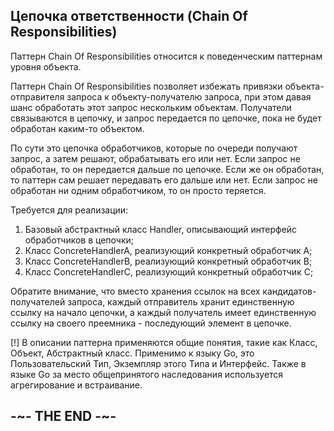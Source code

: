 
## Цепочка ответственности (Chain Of Responsibilities)

Паттерн Chain Of Responsibilities относится к поведенческим паттернам уровня объекта.

Паттерн Chain Of Responsibilities позволяет избежать привязки объекта-отправителя запроса к объекту-получателю запроса, при этом давая шанс обработать этот запрос нескольким объектам. Получатели связываются в цепочку, и запрос передается по цепочке, пока не будет обработан каким-то объектом. 

По сути это цепочка обработчиков, которые по очереди получают запрос, а затем решают, обрабатывать его или нет. Если запрос не обработан, то он передается дальше по цепочке. Если же он обработан, то паттерн сам решает передавать его дальше или нет. Если запрос не обработан ни одним обработчиком, то он просто теряется.

Требуется для реализации:

1. Базовый абстрактный класс Handler, описывающий интерфейс обработчиков в цепочки;
2. Класс ConcreteHandlerA, реализующий конкретный обработчик A;
3. Класс ConcreteHandlerB, реализующий конкретный обработчик B;
4. Класс ConcreteHandlerC, реализующий конкретный обработчик C;

Обратите внимание, что вместо хранения ссылок на всех кандидатов-получателей запроса, каждый отправитель хранит единственную ссылку на начало цепочки, а каждый получатель имеет единственную ссылку на своего преемника - последующий элемент в цепочке.

[!] В описании паттерна применяются общие понятия, такие как Класс, Объект, Абстрактный класс. Применимо к языку Go, это Пользовательский Тип, Экземпляр этого Типа и Интерфейс. Также в языке Go за место общепринятого наследования используется агрегирование и встраивание.

## -~- THE END -~-